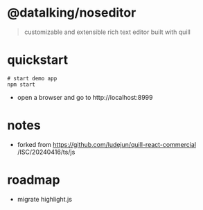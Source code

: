 # @datalking/noseditor

> customizable and extensible rich text editor built with quill

# quickstart

```shell
# start demo app
npm start
```

- open a browser and go to http://localhost:8999
# notes
- forked from https://github.com/ludejun/quill-react-commercial /ISC/20240416/ts/js
# roadmap
- migrate highlight.js
